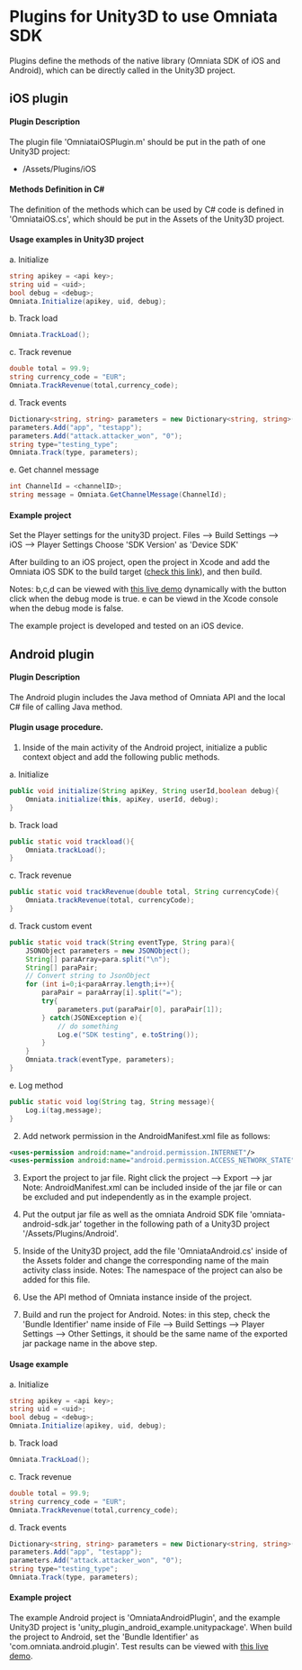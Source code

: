 Plugins for Unity3D to use Omniata SDK
======================================

Plugins define the methods of the native library (Omniata SDK of iOS and Android), which can be directly called in the Unity3D project.


iOS plugin
-----------------------------------

#### Plugin Description
The plugin file 'OmniataiOSPlugin.m' should be put in the path of one Unity3D project:
* <unity project name>/Assets/Plugins/iOS

#### Methods Definition in C#
The definition of the methods which can be used by C# code is defined in 'OmniataiOS.cs', which should be put in the Assets of the Unity3D project.

#### Usage examples in Unity3D project

a. Initialize
```c#
string apikey = <api key>;
string uid = <uid>;
bool debug = <debug>;
Omniata.Initialize(apikey, uid, debug);
```

b. Track load
```c#
Omniata.TrackLoad();
```

c. Track revenue
```c#
double total = 99.9;
string currency_code = "EUR";
Omniata.TrackRevenue(total,currency_code);
```

d. Track events
```c#
Dictionary<string, string> parameters = new Dictionary<string, string>();
parameters.Add("app", "testapp");
parameters.Add("attack.attacker_won", "0");
string type="testing_type";
Omniata.Track(type, parameters);
```

e. Get channel message
```c#
int ChannelId = <channelID>;
string message = Omniata.GetChannelMessage(ChannelId);
```

#### Example project
Set the Player settings for the unity3D project.
Files --> Build Settings --> iOS --> Player Settings
Choose 'SDK Version' as 'Device SDK'

After building to an iOS project, open the project in Xcode and add the Omniata iOS SDK to the build target ([check this link](https://omniata.atlassian.net/wiki/display/DOC/iOS+SDK])), and then build.

Notes: b,c,d can be viewed with [this live demo](https://demo.panel.omniata.com/data_models/55-custom-metrics/developer_console?api_key_ids%5B%5D=1414) dynamically with the button click when the debug mode is true.
e can be viewd in the Xcode console when the debug mode is false.

The example project is developed and tested on an iOS device.


Android plugin
-----------------------------------

#### Plugin Description
The Android plugin includes the Java method of Omniata API and the local C# file of calling Java method.

#### Plugin usage procedure.
1. Inside of the main activity of the Android project, initialize a public context object and add the following public methods.

a. Initialize 
```java
public void initialize(String apiKey, String userId,boolean debug){
    Omniata.initialize(this, apiKey, userId, debug);
}
```

b. Track load
```java
public static void trackload(){
    Omniata.trackLoad();
}
```

c. Track revenue
```java
public static void trackRevenue(double total, String currencyCode){
    Omniata.trackRevenue(total, currencyCode);
}
```

d. Track custom event
```java
public static void track(String eventType, String para){
    JSONObject parameters = new JSONObject();
    String[] paraArray=para.split("\n");
    String[] paraPair;
    // Convert string to JsonObject
    for (int i=0;i<paraArray.length;i++){
        paraPair = paraArray[i].split("=");
        try{
            parameters.put(paraPair[0], paraPair[1]);
        } catch(JSONException e){
            // do something
            Log.e("SDK testing", e.toString());
        }
    }
    Omniata.track(eventType, parameters);
}
```

e. Log method
```java
public static void log(String tag, String message){
	Log.i(tag,message);
}
```

2. Add network permission in the AndroidManifest.xml file as follows:
```xml
<uses-permission android:name="android.permission.INTERNET"/>
<uses-permission android:name="android.permission.ACCESS_NETWORK_STATE"/>
```
3. Export the project to jar file. 
Right click the project --> Export --> jar
Note: AndroidManifest.xml can be included inside of the jar file or can be excluded and put independently as in the example project.

4. Put the output jar file as well as the omniata Android SDK file 'omniata-android-sdk.jar' together in the following path of a Unity3D project '/Assets/Plugins/Android'.

5. Inside of the Unity3D project, add the file 'OmniataAndroid.cs' inside of the Assets folder and change the corresponding name of the main activity class inside. 
Notes: The namespace of the project can also be added for this file.

6. Use the API method of Omniata instance inside of the project.

7. Build and run the project for Android. 
Notes: in this step, check the 'Bundle Identifier' name inside of File --> Build Settings --> Player Settings --> Other Settings, it should be the same name of the exported jar package name in the above step. 


#### Usage example

a. Initialize
```c#
string apikey = <api key>;
string uid = <uid>;
bool debug = <debug>;
Omniata.Initialize(apikey, uid, debug);
```

b. Track load
```c#
Omniata.TrackLoad();
```

c. Track revenue
```c#
double total = 99.9;
string currency_code = "EUR";
Omniata.TrackRevenue(total,currency_code);
```

d. Track events
```c#
Dictionary<string, string> parameters = new Dictionary<string, string>();
parameters.Add("app", "testapp");
parameters.Add("attack.attacker_won", "0");
string type="testing_type";
Omniata.Track(type, parameters);
```

#### Example project
The example Android project is 'OmniataAndroidPlugin', and the example Unity3D project is 'unity_plugin_android_example.unitypackage'.
When build the project to Android, set the 'Bundle Identifier' as 'com.omniata.android.plugin'.
Test results can be viewed with [this live demo](https://demo.panel.omniata.com/data_models/55-custom-metrics/developer_console?api_key_ids%5B%5D=1414).

